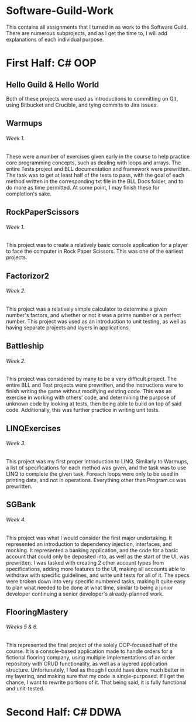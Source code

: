 # Software-Guild-Work
This contains all assignments that I turned in as work to the Software Guild. There are numerous subprojects, and as I get the time to, I will add explanations of each individual purpose.

# First Half: C# OOP
## Hello Guild & Hello World
Both of these projects were used as introductions to committing on Git, using Bitbucket and Crucible, and tying commits to Jira issues.

## Warmups
###### Week 1.
These were a number of exercises given early in the course to help practice core programming concepts, such as dealing with loops and arrays. The entire Tests project and BLL documentation and framework were prewritten. 
The task was to get at least half of the tests to pass, with the goal of each method written in the corresponding txt file in the BLL Docs folder, and to do more as time permitted.
At some point, I may finish these for completion's sake.

## RockPaperScissors
###### Week 1.
This project was to create a relatively basic console application for a player to face the computer in Rock Paper Scissors.
This was one of the earliest projects.

## Factorizor2
###### Week 2.
This project was a relatively simple calculator to determine a given number's factors, and whether or not it was a prime number or a perfect number.
This project was used as an introduction to unit testing, as well as having separate projects and layers in applications.

## Battleship
###### Week 2.
This project was considered by many to be a very difficult project. The entire BLL and Test projects were prewritten, and the instructions were to finish writing the game without modifying existing code.
This was an exercise in working with others' code, and determining the purpose of unknown code by looking at tests, then being able to build on top of said code.
Additionally, this was further practice in writing unit tests.

## LINQExercises
###### Week 3.
This project was my first proper introduction to LINQ. Similarly to Warmups, a list of specifications for each method was given, and the task was to use LINQ to complete the given task. Foreach loops were only to be used in printing data, and not in operations. Everything other than Program.cs was prewritten.

## SGBank
###### Week 4.
This project was what I would consider the first major undertaking. It represented an introduction to dependency injection, interfaces, and mocking. 
It represented a banking application, and the code for a basic account that could only be deposited into, as well as the start of the UI, was prewritten. I was tasked with creating 2 other account types from specifications, adding more features to the UI, making all accounts able to withdraw with specific guidelines, and write unit tests for all of it. The specs were broken down into very specific numbered tasks, making it quite easy to plan what needed to be done at what time, similar to being a junior developer continuing a senior developer's already-planned work.

## FlooringMastery
###### Weeks 5 & 6.
This represented the final project of the solely OOP-focused half of the course.
It is a console-based application made to handle orders for a fictional flooring company, using multiple implementations of an order repository with CRUD functionality, as well as a layered application structure.
Unfortunately, I feel as though I could have done much better in my layering, and making sure that my code is single-purposed. If I get the chance, I want to rewrite portions of it. That being said, it is fully functional and unit-tested.

# Second Half: C# DDWA
